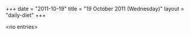 +++
date = "2011-10-19"
title = "19 October 2011 (Wednesday)"
layout = "daily-diet"
+++

\<no entries\>